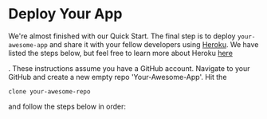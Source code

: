# Deploy Your App

We're almost finished with our Quick Start. The final step is to deploy `your-awesome-app` and share it with your fellow developers using [Heroku](https://devcenter.heroku.com/categories/deployment). We have listed the steps below, but feel free to learn more about Heroku [here](https://devcenter.heroku.com/articles/getting-started-with-nodejs#introduction)

. These instructions assume you have a GitHub account. Navigate to your GitHub and create a new empty repo 'Your-Awesome-App'. Hit the

`clone your-awesome-repo`

and follow the steps below in order:

